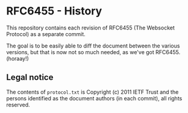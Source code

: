 RFC6455 - History
=======

This repository contains each revision of RFC6455 (The Websocket Protocol) as a separate commit.

The goal is to be easily able to diff the document between the various versions, but that is now not so much needed, as we've got RFC6455. (horaay!)


## Legal notice

The contents of `protocol.txt` is Copyright (c) 2011 IETF Trust and the persons identified as the document authors (in each commit), all rights reserved.

